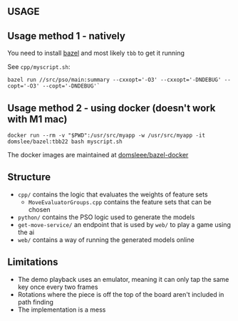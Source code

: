 ## USAGE

## Usage method 1 - natively
You need to install [bazel](https://bazel.build/install) and most likely `tbb` to get it running

See `cpp/myscript.sh`:
```
bazel run //src/pso/main:summary --cxxopt='-O3' --cxxopt='-DNDEBUG' --copt='-O3' --copt='-DNDEBUG'`
```

## Usage method 2 - using docker (doesn't work with M1 mac)
```
docker run --rm -v "$PWD":/usr/src/myapp -w /usr/src/myapp -it domslee/bazel:tbb22 bash myscript.sh
```

The docker images are maintained at [domsleee/bazel-docker](https://github.com/domsleee?tab=repositories&q=bazel&type=&language=&sort=)

## Structure
* `cpp/` contains the logic that evaluates the weights of feature sets
    - `MoveEvaluatorGroups.cpp` contains the feature sets that can be chosen
* `python/` contains the PSO logic used to generate the models
* `get-move-service/` an endpoint that is used by `web/` to play a game using the ai
* `web/` contains a way of running the generated models online


## Limitations

* The demo playback uses an emulator, meaning it can only tap the same key once every two frames
* Rotations where the piece is off the top of the board aren't included in path finding
* The implementation is a mess

